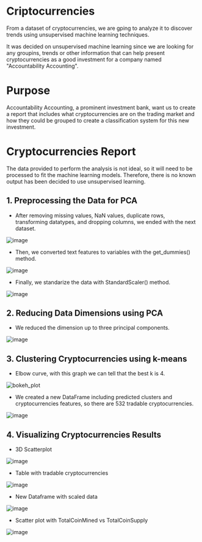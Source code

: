 # Criptocurrencies
From a dataset of cryptocurrencies, we are gping to analyze it to discover trends using unsupervised machine learning techniques. 

It was decided on unsupervised machine learning since we are looking for any groupins, trends or other information that can help present cryptocurrencies as a good investment for a company named "Accountability Accounting".

# Purpose
Accountability Accounting, a prominent investment bank, want us to create a report that includes what cryptocurrencies are on the trading market and how they could be grouped to create a classification system for this new investment.

# Cryptocurrencies Report

The data provided to perform the analysis is not ideal, so it will need to be processed to fit the machine learning models. Therefore, there is no known output has been decided to use unsupervised learning.

## 1. Preprocessing the Data for PCA
- After removing missing values, NaN values, duplicate rows, transforming datatypes, and dropping columns, we ended with the next dataset.

![image](https://user-images.githubusercontent.com/43974872/206102273-68a88f0f-5fa0-4048-813f-8f1cede73fa4.png)

- Then, we converted text features to variables with the get_dummies() method.

![image](https://user-images.githubusercontent.com/43974872/206102752-b77bd251-3e4b-4f42-9347-232e9047b70f.png)

- Finally, we standarize the data with StandardScaler() method.

![image](https://user-images.githubusercontent.com/43974872/206103969-a8a96c11-ca0b-46d3-b68b-e69ce62c3968.png)


## 2. Reducing Data Dimensions using PCA
- We reduced the dimension up to three principal components.

![image](https://user-images.githubusercontent.com/43974872/206108696-f0f10413-eccf-4cc3-b09d-ba3f28aa560d.png)

## 3. Clustering Cryptocurrencies using k-means
- Elbow curve, with this graph we can tell that the best k is 4.

![bokeh_plot](https://user-images.githubusercontent.com/43974872/206112132-958b8556-a8d4-4d76-98f1-232e83a79b66.png)

- We created a new DataFrame including predicted clusters and cryptocurrencies features, so there are 532 tradable cryptocurrencies.

![image](https://user-images.githubusercontent.com/43974872/206111978-4ee61a93-27ff-43bf-a49d-9711909bc5a7.png)

## 4. Visualizing Cryptocurrencies Results
- 3D Scatterplot

![image](https://user-images.githubusercontent.com/43974872/206115409-f92d6125-583f-4a5a-b633-862e0f802adf.png)

- Table with tradable cryptocurrencies

![image](https://user-images.githubusercontent.com/43974872/206115906-556c5092-0811-44d6-9660-656c0ebf8feb.png)

- New Dataframe with scaled data

![image](https://user-images.githubusercontent.com/43974872/206120578-1b153ced-1adc-48f0-9006-2ced8a224577.png)


- Scatter plot with TotalCoinMined vs TotalCoinSupply

![image](https://user-images.githubusercontent.com/43974872/206120902-e4c9bc92-db70-488f-8860-c6a5f8ead85f.png)
